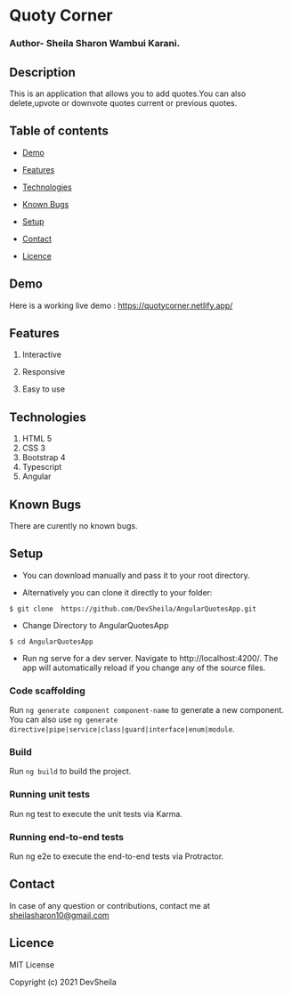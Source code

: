 # Quoty Corner
### Author- Sheila Sharon Wambui Karani.

## Description
This is an application that allows you to add quotes.You can also delete,upvote or downvote quotes current or previous quotes.
## Table of contents
* [Demo](#demo)
 
* [Features](#features)

* [Technologies](#technologies)

* [Known Bugs](#knownbugs)

* [Setup](#setup)

* [Contact](#contact)

* [Licence](#Licence)

## Demo
Here is a working live demo :    https://quotycorner.netlify.app/
## Features

1. Interactive

1. Responsive

1. Easy to use

## Technologies

1. HTML 5
1. CSS 3
1. Bootstrap 4
1. Typescript
1. Angular

## Known Bugs
There are curently no known bugs.
## Setup

* You can download  manually and pass it to your root directory.

* Alternatively you can clone it directly to your folder:

```
$ git clone  https://github.com/DevSheila/AngularQuotesApp.git

```

* Change Directory to AngularQuotesApp
```
$ cd AngularQuotesApp

```
* Run ng serve for a dev server. Navigate to http://localhost:4200/. The app will automatically reload if you change any of the source files.






### Code scaffolding

Run `ng generate component component-name` to generate a new component. You can also use `ng generate directive|pipe|service|class|guard|interface|enum|module`.

### Build

Run `ng build` to build the project. 

### Running unit tests
Run ng test to execute the unit tests via Karma.

### Running end-to-end tests
Run ng e2e to execute the end-to-end tests via Protractor.



## Contact
In case of any question or contributions, contact me at sheilasharon10@gmail.com


## Licence
MIT License

Copyright (c) 2021 DevSheila



